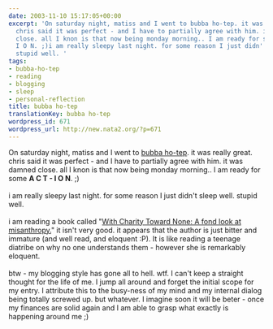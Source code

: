 ```yaml
---
date: 2003-11-10 15:17:05+00:00
excerpt: 'On saturday night, matiss and I went to bubba ho-tep. it was really great.
  chris said it was perfect - and I have to partially agree with him. it was damned
  close. all I knon is that now being monday morning.. I am ready for some A C T -
  I O N. ;)i am really sleepy last night. for some reason I just didn''t sleep well.
  stupid well. '
tags:
- bubba-ho-tep
- reading
- blogging
- sleep
- personal-reflection
title: bubba ho-tep
translationKey: bubba ho-tep
wordpress_id: 671
wordpress_url: http://new.nata2.org/?p=671
---
```


On saturday night, matiss and I went to <a href="http://www.bubbahotep.com/">bubba ho-tep</a>. it was really great. chris said it was perfect - and I have to partially agree with him. it was damned close. all I knon is that now being monday morning.. I am ready for some <b>A C T - I O N</b>. ;)<br/><br/>i am really sleepy last night. for some reason I just didn't sleep well. stupid well. <br/><br/>i am reading a book called "<u>With Charity Toward None: A fond look at misanthropy.</u>" it isn't very good. it appears that the author is just bitter and immature (and well read, and eloquent :P). It is like reading a teenage diatribe on why no one understands them - however she is remarkably eloquent.<br/><br/>btw - my blogging style has gone all to hell. wtf. I can't keep a straight thought for the life of me. I jump all around and forget the initial scope for my entry. I attribute this to the busy-ness of my mind and my internal dialog being totally screwed up. but whatever. I imagine soon it will be beter - once my finances are solid again and I am able to grasp what exactly is happening around me ;)